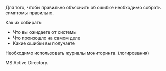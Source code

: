 Для того, чтобы правильно объяснить об ошибке необходимо собрать симптомы правильно.

Как их собирать:

- Что вы ожидаете от системы
- Что произошло на самом деле
- Какие ошибки вы получаете

Необходимо использовать журналы мониторинга. (логирования)

MS Active Directory.